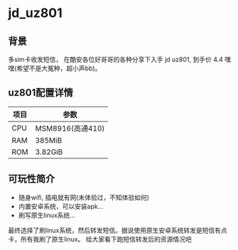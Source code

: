 # jd_uz801

## 背景
多sim卡收发短信， 在酷安各位好哥哥的各种分享下入手 jd  uz801,  到手价 4.4 嘿嘿(希望不是大冤种，超小声bb)。

## uz801配置详情
| 项目 | 参数 |
|-----|------|
|CPU|MSM8916(高通410)|
|RAM|385MiB|
|ROM|3.82GiB|

## 可玩性简介
* 随身wifi, 插电就有网(未体验过，不知体验如何)
* 内置安卓系统，可以安装apk...
* 刷写原生linux系统...

最终选择了刷linux系统，然后转发短信。据说使用原生安卓系统转发是短信有点卡，所有我刷了原生linux。 给大家看下跑短信转发后的资源情况吧

